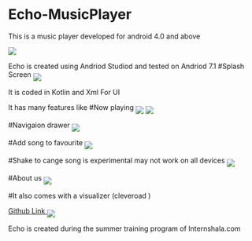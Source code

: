 # Echo-MusicPlayer
This is a music player developed for android 4.0 and above 

<img src="Echo-MusicPlayer/screenshots/icon.png" align= "middle">

Echo is created using Andriod Studiod and tested on Andriod 7.1 
#Splash Screen
<img src="screenshots/1.png" align= "middle">

It is coded in Kotlin and Xml For UI 

It has many features like
#Now playing
<img src="screenshots/2.png" align= "middle">
<img src="screenshots/6.png" align= "middle">

#Navigaion drawer
<img src="screenshots/3.png" align= "middle">

#Add song to favourite
<img src="screenshots/4.png" align= "middle">

#Shake to cange song is experimental may not work on all devices
<img src="screenshots/5.png" align= "middle">

#About us
<img src="screenshots/4.png" align= "middle">

#It also comes with a visualizer (cleveroad )

<a href="https://github.com/Cleveroad/WaveInApp"> Github Link </a>
<img src="screenshots/visualizer.gif" align= "middle">


Echo is created during the summer training program of Internshala.com

